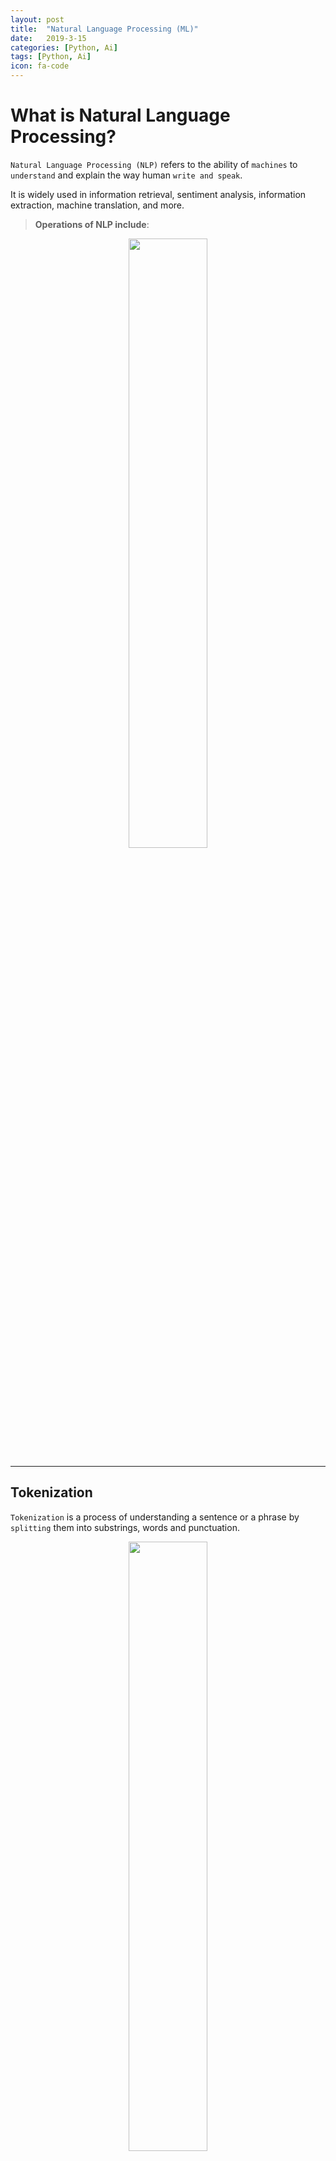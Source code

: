 ```yaml
---
layout: post
title:  "Natural Language Processing (ML)"
date:   2019-3-15
categories: [Python, Ai]
tags: [Python, Ai]
icon: fa-code
---
```

# **What is Natural Language Processing?**

`Natural Language Processing (NLP)` refers to the ability of `machines` to `understand` and explain the way human `write and speak`.

It is widely used in information retrieval, sentiment analysis, information extraction, machine translation, and more.

>**Operations of NLP include**:

<p align="center"> <img src="/static/assets/img/blog/nlpflow.jpg" width="50%"></p>

---
## **Tokenization**

`Tokenization` is a process of understanding a sentence or a phrase by `splitting` them into substrings, words and punctuation.

<p align="center"> <img src="/static/assets/img/blog/token.jpg" width="50%"></p>

> **Code Example:**

```python
from nltk.tokenize import word_tokenize, sent_tokenize

string = "The science of today is the technology of tomorrow."

# Split the sentence into words
tokenized_words = word_tokenize(string)
print("Word Tokenization: ", tokenized_words)
```

> **Output**:

```
['The', 'science', 'of', 'today', 'is', 'the', 'technology', 'of', 'tomorrow', '.']

```

---
## **Stopword Removal**

`Stopword Removal` involves `filtering out` words which do not contain significant information. Mostly these are words that are often used as connective tissue such as `as, the, be, are` etc.

<p align="center"> <img src="/static/assets/img/blog/swr.jpg" width="50%"></p>

> **Code Example:**

```python
from nltk.corpus import stopwords

string = "The science of today is the technology of tomorrow."
# Load stop words
stop_words = stopwords.words( 'english')
# Remove stop words
nonstop_words = []
for word in tokenized_words:
    if word not in stop_words:
        nonstop_words.append(word)
print('Nonstop Words: ', nonstop_words) 

```

> **Output**:

```
['The', 'science', 'today', 'technology', 'tomorrow', '.']
```


---
## **Stemming**

`Stemming` reduces `inflection` in words to their root forms by `removing` the `suffixes or prefixes` used with a word. As a result, stemming a word or sentence may `result` in words that are `not actual words`.

<p align="center"> <img src="/static/assets/img/blog/stemming.jpg" width="50%"></p>

> **Code Example:**

```python
from nltk.tokenize import word_tokenize
from nltk.stem.porter import PorterStemmer

string = "The science of today is the technology of tomorrow."
input_words = word_tokenize(string)

# Create stemmer
porter = PorterStemmer()

# Apply stemmer to each word    
[porter.stem(word) for word in tokenized_words]

```

> **Output**:

```
['the', 'scienc', 'of', 'today', 'is', 'the', 'technolog', 'of', 'tomorrow', '.']
```

---
## **Lemmatization**

`Lemmatization`, unlike Stemming, reduces the inflected words properly ensuring that the `root` word `belongs` to the language. For example, runs, running, ran are all forms of the word run, therefore run is the lemma (or dictionary form) of all these words.

<p align="center"> <img src="/static/assets/img/blog/lemmatization.jpg" width="50%"></p>

> **Code Example:**

```python
from nltk.tokenize import word_tokenize
from nltk.stem import WordNetLemmatizer

string = "The sciences of today are tomorrow's technologies."
input_words = word_tokenize(string)

# Create lemmatizer
lemmatizer = WordNetLemmatizer()

# Apply lemmatizer to each word
[lemmatizer.lemmatize(word) for word in tokenized_words]

```

> **Output**:

```
['The', 'science', 'of', 'today', 'is', 'the', 'technology', 'of', omorrow', '.']
```

---
## **Part-of-Speech Tagging**(POS-tagging)

`Chunking` is a set of techniques for `entity detection` used in text processing, which segments and `labels multi-token sequences`. For example, `noun` phrase chunking (NP-chunking) searches for chunks corresponding to individual `noun` phrases. The process of `classifying words` into their parts of speech and labeling them accordingly is known as `part-of-speech tagging (POS-tagging)`. 

<p align="center"> <img src="/static/assets/img/blog/postagging.jpg" width="50%"></p>

> **Code Example:**

```python
from nltk import pos_tag
from nltk import word_tokenize

string = "The science of today is the technology of tomorrow."

# Apply speech tagging
text_tagged = pos_tag(word_tokenize(string))

print(text_tagged)

```

> **Output**:

```
[('The', 'DT'), ('science', 'NN'), ('of', 'IN'), ('today', 'NN'), ('is', 'VBZ'), ('the', 'DT'), ('technology', 'NN'), ('of', 'IN'), ('tomorrow', 'NN'), ('.', '.')]
```

---
## **Information Retrieval**

`The Information Retrieval` is  to extract relevant information from the source.

One of the main goals of text analysis is to convert `text` into `numeric` form so that we can use machine learning on it.

## **Bag of Words**

One of primary methods of developing simple language models, is known as the `“Bag of Words” (BOW)` model, which `extracts a vocabulary` from `all the words` in the documents and builds a model using a `document term matrix`.
<p align="center"> <img src="/static/assets/img/blog/bow.jpg" width="50%"></p>

Using `BOW` approach, every document from a `corpus of texts` is represented as a `vector` whose length is equal to the vocabulary of the corpus. The computation is `simplified` by sorting token positions of the vector into `alphabetical` order.

<p align="center"> <img src="/static/assets/img/blog/alphabeticalorder.jpg" width="50%"></p>


## **Vector Encoding Methods**

`The simplest vector encoding model` is to simply fill in the vector with the `frequency` of each word as it appears in the document.

<p align="center"> <img src="/static/assets/img/blog/svem.jpg" width="50%"></p>

`One-hot encoding` is another vector encoding method that marksa particular vector index with a value of true (1), if the token exists in the document; with a value of false (0), if it does not exist. This method is `effective for very small documents (sentences, tweets)` that `don’t` contain very many repeated elements.

<p align="center"> <img src="/static/assets/img/blog/ohe.jpg" width="50%"></p>

`Term Frequency-Inverse Document Frequency (TF–IDF) encoding` normalizes the `frequency` of tokens in a document with respect to the rest of the corpus. This encoding approach `emphasis terms that have higher relevance to a document`.

## Word Embeddings

`Word Embeddings` represent words in the form of vectors such that `similar` words are `close to each other` while `antonyms` end up `far` apart in the vector space.

<p align="center"> <img src="/static/assets/img/blog/we.jpg" width="50%"></p>

`Word2vec` by Google is one of several existing models for `constructing word-embedding representations`, trained to `predict` a target word from the `context of neighboring words`. This method is referred to as `Continuous Bag Of Words (CBOW)`. 

Going in the other direction, given a set of sentences (corpus) Word2vec analyses the words of each sentence and uses the current word to predict its neighbors, a method called `Skip-Gram`.

<p align="center"> <img src="/static/assets/img/blog/cbow-vs-skipgram.jpg" width="70%"></p>

> **Code Example:**

```python
from gensim.models import Word2Vec
sentences = [[ 'data', 'science'],
 ['science', 'data', 'analytics'],
 ['machine', 'learning'],
 ['Woodbury', 'computer', 'science'],
 ['deep', 'learning']]
# train the model on your corpus
model = Word2Vec(sentences, min_count = 1)
print(model.wv.similarity( 'data', 'science'))
```

> **Output**:

```
-0.09619948
```



---

>**End --Cheng Gu**

